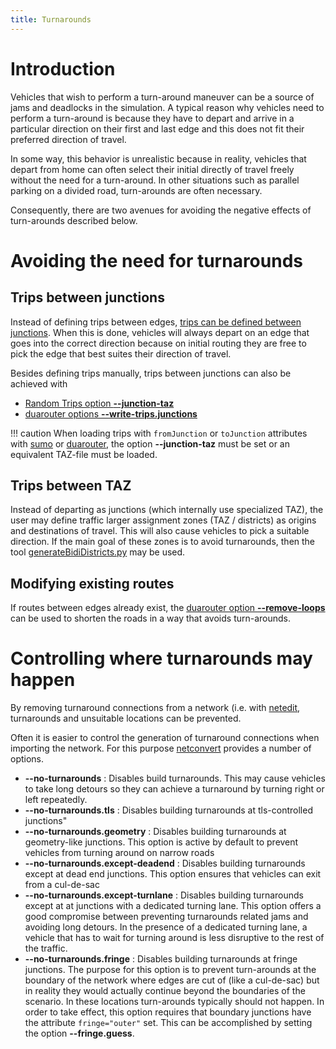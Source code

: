 ```yaml
---
title: Turnarounds
---
```


# Introduction
Vehicles that wish to perform a turn-around maneuver can be a source of jams and deadlocks in the simulation.
A typical reason why vehicles need to perform a turn-around is because they have to depart and arrive in a particular direction on their first and last edge and this does not fit their preferred direction of travel.

In some way, this behavior is unrealistic because in reality, vehicles that depart from home can often select their initial directly of travel freely without the need for a turn-around. In other situations such as parallel parking on a divided road, turn-arounds are often necessary.

Consequently, there are two avenues for avoiding the negative effects of turn-arounds described below.

# Avoiding the need for turnarounds

## Trips between junctions
Instead of defining trips between edges, [trips can be defined between junctions](../Definition_of_Vehicles,_Vehicle_Types,_and_Routes.md#routing_between_junctions).
When this is done, vehicles will always depart on an edge that goes into the
correct direction because on initial routing they are free to pick the edge
that best suites their direction of travel.

Besides defining trips manually, trips between junctions can also be achieved
with

- [Random Trips option **--junction-taz**](../Tools/Trip.md#randomtripspy)
- [duarouter options **--write-trips.junctions**](../duarouter.md)

!!! caution
    When loading trips with `fromJunction` or `toJunction` attributes with [sumo](../sumo.md) or [duarouter](../duarouter.md), the option **--junction-taz** must be set or an equivalent TAZ-file must be loaded.

## Trips between TAZ
Instead of departing as junctions (which internally use specialized TAZ), the
user may define traffic larger assignment zones (TAZ / districts) as origins and
destinations of travel. This will also cause vehicles to pick a suitable
direction. If the main goal of these zones is to avoid turnarounds, then the
tool [generateBidiDistricts.py](../Tools/District.md#generatebididistrictspy) may
be used.

## Modifying existing routes
If routes between edges already exist, the [duarouter option **--remove-loops**](../duarouter.md) can be used to shorten the roads in a way that avoids turn-arounds.

# Controlling where turnarounds may happen
By removing turnaround connections from a network (i.e. with
[netedit](../Netedit/index.md), turnarounds and unsuitable locations can be prevented.

Often it is easier to control the generation of turnaround connections when
importing the network. For this purpose [netconvert](../netconvert.md) provides a number of options.

- **--no-turnarounds** : Disables build turnarounds. This may cause vehicles to
  take long detours so they can achieve a turnaround by turning right or left repeatedly.
- **--no-turnarounds.tls** : Disables building turnarounds at tls-controlled junctions"
- **--no-turnarounds.geometry** : Disables building turnarounds at geometry-like junctions. This option is active by default to prevent vehicles from turning around on narrow roads
- **--no-turnarounds.except-deadend** : Disables building turnarounds except at dead end junctions. This option ensures that vehicles can exit from a cul-de-sac
- **--no-turnarounds.except-turnlane** : Disables building turnarounds except at at junctions with a dedicated turning lane. This option offers a good compromise between preventing turnarounds related jams and avoiding long detours. In the presence of a dedicated turning lane, a vehicle that has to wait for turning around is less disruptive to the rest of the traffic.
- **--no-turnarounds.fringe** : Disables building turnarounds at fringe junctions. The purpose for this option is to prevent turn-arounds at the boundary of the network where edges are cut of (like a cul-de-sac) but in reality they would actually continue beyond the boundaries of the scenario. In these locations turn-arounds typically should not happen. In order to take effect, this option requires that boundary junctions have the attribute `fringe="outer"` set. This can be accomplished by setting the option **--fringe.guess**.
